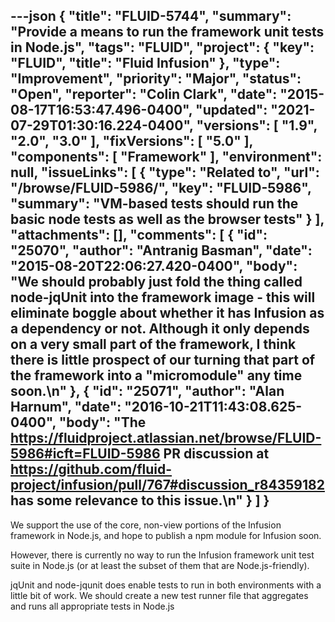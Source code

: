 ---json
{
  "title": "FLUID-5744",
  "summary": "Provide a means to run the framework unit tests in Node.js",
  "tags": "FLUID",
  "project": {
    "key": "FLUID",
    "title": "Fluid Infusion"
  },
  "type": "Improvement",
  "priority": "Major",
  "status": "Open",
  "reporter": "Colin Clark",
  "date": "2015-08-17T16:53:47.496-0400",
  "updated": "2021-07-29T01:30:16.224-0400",
  "versions": [
    "1.9",
    "2.0",
    "3.0"
  ],
  "fixVersions": [
    "5.0"
  ],
  "components": [
    "Framework"
  ],
  "environment": null,
  "issueLinks": [
    {
      "type": "Related to",
      "url": "/browse/FLUID-5986/",
      "key": "FLUID-5986",
      "summary": "VM-based tests should run the basic node tests as well as the browser tests"
    }
  ],
  "attachments": [],
  "comments": [
    {
      "id": "25070",
      "author": "Antranig Basman",
      "date": "2015-08-20T22:06:27.420-0400",
      "body": "We should probably just fold the thing called node-jqUnit into the framework image - this will eliminate boggle about whether it has Infusion as a dependency or not. Although it only depends on a very small part of the framework, I think there is little prospect of our turning that part of the framework into a \"micromodule\" any time soon.\n"
    },
    {
      "id": "25071",
      "author": "Alan Harnum",
      "date": "2016-10-21T11:43:08.625-0400",
      "body": "The <https://fluidproject.atlassian.net/browse/FLUID-5986#icft=FLUID-5986> PR discussion at <https://github.com/fluid-project/infusion/pull/767#discussion_r84359182> has some relevance to this issue.\n"
    }
  ]
}
---
We support the use of the core, non-view portions of the Infusion framework in Node.js, and hope to publish a npm module for Infusion soon.

However, there is currently no way to run the Infusion framework unit test suite in Node.js (or at least the subset of them that are Node.js-friendly).

jqUnit and node-jqunit does enable tests to run in both environments with a little bit of work. We should create a new test runner file that aggregates and runs all appropriate tests in Node.js

        